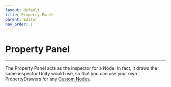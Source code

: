 ```yaml
---
layout: default
title: Property Panel
parent: Editor
nav_order: 1
---
```


# Property Panel
---
The Property Panel acts as the inspector for a Node. In fact, it draws the same inspector Unity would use, so that you can use your own PropertyDrawers for any [Custom Nodes](custom-nodes.md).
